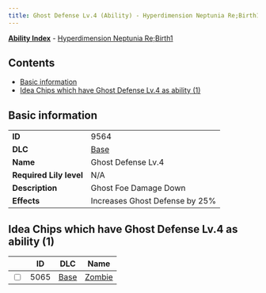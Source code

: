 ```yaml
---
title: Ghost Defense Lv.4 (Ability) - Hyperdimension Neptunia Re;Birth1
---
```


[**Ability Index**](/neptunia/rb1/ability/index.html) - [Hyperdimension Neptunia Re;Birth1](/neptunia/rb1)

## Contents

- [Basic information](#basic-information)
- [Idea Chips which have Ghost Defense Lv.4 as ability (1)](#idea-chips-which-have-ghost-defense-lv4-as-ability-1)

## Basic information

|   |   |
| -- | -- |
| **ID** | 9564 |
| **DLC** | [Base](/neptunia/rb1/dlc/1-base.html) |
| **Name** | Ghost Defense Lv.4 |
| **Required Lily level** | N/A |
| **Description** | Ghost Foe Damage Down |
| **Effects** | Increases Ghost Defense by 25% |


## Idea Chips which have Ghost Defense Lv.4 as ability (1)

|    | ID | DLC | Name |
| -- | -- | --- | ---- |
| <input type="checkbox" id="rb1-item-1-5065" class="trackbox" /> | 5065 | [Base](/neptunia/rb1/dlc/1-base.html) | [Zombie](/neptunia/rb1/item/1-5065-zombie.html) |
